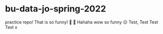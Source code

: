 # bu-data-jo-spring-2022
practice repo!
That is so funny! 🥑 💱 Hahaha wow so funny 😐
Test, Test
Test
Test
x
